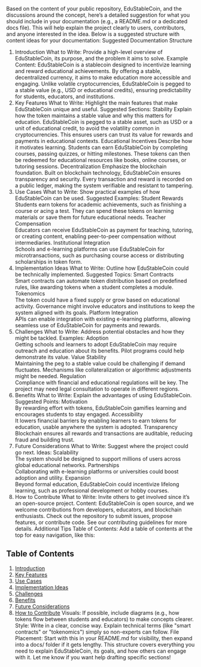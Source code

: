 Based on the content of your public repository, EduStableCoin, and the discussions around the concept, here’s a detailed suggestion for what you should include in your documentation (e.g., a README.md or a dedicated docs file). This will help explain the project clearly to users, contributors, and anyone interested in the idea. Below is a suggested structure with content ideas for your documentation:
Suggested Documentation Structure
1. Introduction
What to Write: Provide a high-level overview of EduStableCoin, its purpose, and the problem it aims to solve.
Example Content:
EduStableCoin is a stablecoin designed to incentivize learning and reward educational achievements. By offering a stable, decentralized currency, it aims to make education more accessible and engaging. Unlike volatile cryptocurrencies, EduStableCoin is pegged to a stable value (e.g., USD or educational credits), ensuring predictability for students, educators, and institutions.
2. Key Features
What to Write: Highlight the main features that make EduStableCoin unique and useful.
Suggested Sections:
Stability
Explain how the token maintains a stable value and why this matters for education.
EduStableCoin is pegged to a stable asset, such as USD or a unit of educational credit, to avoid the volatility common in cryptocurrencies. This ensures users can trust its value for rewards and payments in educational contexts.
Educational Incentives
Describe how it motivates learning.
Students can earn EduStableCoin by completing courses, passing quizzes, or hitting milestones. These tokens can then be redeemed for educational resources like books, online courses, or tutoring sessions.
Decentralization
Emphasize the blockchain foundation.
Built on blockchain technology, EduStableCoin ensures transparency and security. Every transaction and reward is recorded on a public ledger, making the system verifiable and resistant to tampering.
3. Use Cases
What to Write: Show practical examples of how EduStableCoin can be used.
Suggested Examples:
Student Rewards  
Students earn tokens for academic achievements, such as finishing a course or acing a test. They can spend these tokens on learning materials or save them for future educational needs.
Teacher Compensation  
Educators can receive EduStableCoin as payment for teaching, tutoring, or creating content, enabling peer-to-peer compensation without intermediaries.
Institutional Integration  
Schools and e-learning platforms can use EduStableCoin for microtransactions, such as purchasing course access or distributing scholarships in token form.
4. Implementation Ideas
What to Write: Outline how EduStableCoin could be technically implemented.
Suggested Topics:
Smart Contracts  
Smart contracts can automate token distribution based on predefined rules, like awarding tokens when a student completes a module.
Tokenomics  
The token could have a fixed supply or grow based on educational activity. Governance might involve educators and institutions to keep the system aligned with its goals.
Platform Integration  
APIs can enable integration with existing e-learning platforms, allowing seamless use of EduStableCoin for payments and rewards.
5. Challenges
What to Write: Address potential obstacles and how they might be tackled.
Examples:
Adoption  
Getting schools and learners to adopt EduStableCoin may require outreach and education about its benefits. Pilot programs could help demonstrate its value.
Value Stability  
Maintaining the peg to a stable value could be challenging if demand fluctuates. Mechanisms like collateralization or algorithmic adjustments might be needed.
Regulation  
Compliance with financial and educational regulations will be key. The project may need legal consultation to operate in different regions.
6. Benefits
What to Write: Explain the advantages of using EduStableCoin.
Suggested Points:
Motivation  
By rewarding effort with tokens, EduStableCoin gamifies learning and encourages students to stay engaged.
Accessibility  
It lowers financial barriers by enabling learners to earn tokens for education, usable anywhere the system is adopted.
Transparency  
Blockchain ensures all rewards and transactions are auditable, reducing fraud and building trust.
7. Future Considerations
What to Write: Suggest where the project could go next.
Ideas:
Scalability  
The system should be designed to support millions of users across global educational networks.
Partnerships  
Collaborating with e-learning platforms or universities could boost adoption and utility.
Expansion  
Beyond formal education, EduStableCoin could incentivize lifelong learning, such as professional development or hobby courses.
8. How to Contribute
What to Write: Invite others to get involved since it’s an open-source project.
Content:
EduStableCoin is open source, and we welcome contributions from developers, educators, and blockchain enthusiasts. Check out the repository to submit issues, propose features, or contribute code. See our contributing guidelines for more details.
Additional Tips
Table of Contents: Add a table of contents at the top for easy navigation, like this:
## Table of Contents
1. [Introduction](#introduction)
2. [Key Features](#key-features)
3. [Use Cases](#use-cases)
4. [Implementation Ideas](#implementation-ideas)
5. [Challenges](#challenges)
6. [Benefits](#benefits)
7. [Future Considerations](#future-considerations)
8. [How to Contribute](#how-to-contribute)
Visuals: If possible, include diagrams (e.g., how tokens flow between students and educators) to make concepts clearer.
Style: Write in a clear, concise way. Explain technical terms (like "smart contracts" or "tokenomics") simply so non-experts can follow.
File Placement: Start with this in your README.md for visibility, then expand into a docs/ folder if it gets lengthy.
This structure covers everything you need to explain EduStableCoin, its goals, and how others can engage with it. Let me know if you want help drafting specific sections!